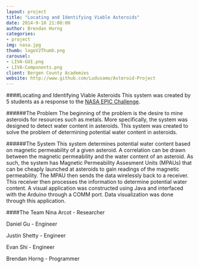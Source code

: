 ```yaml
---
layout: project
title: "Locating and Identifying Viable Asteroids"
date: 2014-9-10 21:00:00
author: Brendan Horng
categories:
- project
img: nasa.jpg
thumb: logoV2Thumb.png
carousel:
- LIVA-GUI.png
- LIVA-Components.png 
client: Bergen County Academies
website: http://www.github.com/Ludusamo/Asteroid-Project
---
```

####Locating and Identifying Viable Asteroids
This system was created by 5 students as a response to the [NASA EPIC Challenge](https://iced2013.wordpress.com/epic-challenge-2013/).

######The Problem
The beginning of the problem is the desire to mine asteroids for resources such as metals. More specifically, the system was designed to detect water content in asteroids. This system was created to solve the problem of determining potential water content in asteroids.

######The System
This system determines potential water content based on magnetic permeability of a given asteroid. A correlation can be drawn between the magnetic permeability and the water content of an asteroid.
As such, the system has Magnetic Permeability Assesment Units (MPAUs) that can be cheaply launched at asteroids to gain readings of the magnetic permeability. The MPAU then sends the data wirelessly back to a receiver. This receiver then processes the information to determine potential water content.
A visual application was constructed using Java and interfaced with the Arduino through a COMM port. Data visualization was done through this application.

####The Team
Nina Arcot - Researcher

Daniel Gu - Engineer

Justin Shetty - Engineer

Evan Shi - Engineer

Brendan Horng - Programmer

